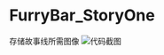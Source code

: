 # FurryBar_StoryOne
存储故事线所需图像
![代码截图]([https://github.com/Silga-Devilish/FurryBar_StoryOne/raw/main/CassiosB.png])
